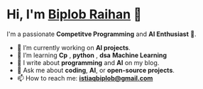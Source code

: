 # Hi, I'm [Biplob Raihan](https://github.com/imbr17) 👋

I'm a passionate **Competitve Programming** and **AI Enthusiast** 🚀.

- 🔭 I’m currently working on **AI projects**.
- 🌱 I’m learning **Cp** , **python** , **dsa** **Machine Learning**
- 📝 I write about **programming** and **AI** on my blog.
- 💬 Ask me about **coding**, **AI**, or **open-source projects**.
- 📫 How to reach me: **istiaqbiplob@gmail.com**

